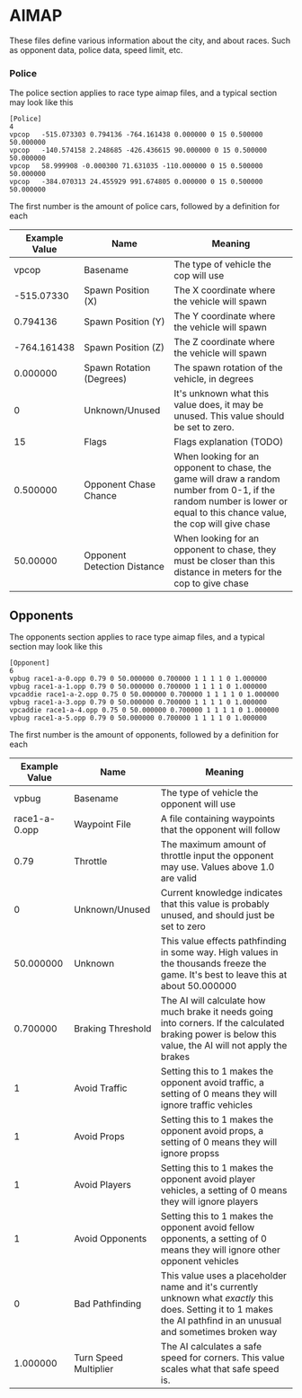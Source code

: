  # AIMAP
 
These files define various information about the city, and about races. Such as opponent data, police data, speed limit, etc.

### Police
The police section applies to race type aimap files, and a typical section may look like this
```
[Police]
4
vpcop	-515.073303 0.794136 -764.161438 0.000000 0 15 0.500000 50.000000
vpcop	-140.574158 2.248685 -426.436615 90.000000 0 15 0.500000 50.000000
vpcop	58.999908 -0.000300 71.631035 -110.000000 0 15 0.500000 50.000000
vpcop	-384.070313 24.455929 991.674805 0.000000 0 15 0.500000 50.000000
```

The first number is the amount of police cars, followed by a definition for each

|Example Value|Name|Meaning|
|-----|-----|-----|
|vpcop|Basename|The type of vehicle the cop will use|
|-515.07330|Spawn Position (X)|The X coordinate where the vehicle will spawn|
|0.794136|Spawn Position (Y)|The Y coordinate where the vehicle will spawn|
|-764.161438|Spawn Position (Z)|The Z coordinate where the vehicle will spawn|
|0.000000|Spawn Rotation (Degrees)|The spawn rotation of the vehicle, in degrees|
|0|Unknown/Unused|It's unknown what this value does, it may be unused. This value should be set to zero.|
|15|Flags|Flags explanation (TODO)|
|0.500000|Opponent Chase Chance|When looking for an opponent to chase, the game will draw a random number from 0-1, if the random number is lower or equal to this chance value, the cop will give chase|
|50.00000|Opponent Detection Distance|When looking for an opponent to chase, they must be closer than this distance in meters for the cop to give chase|

## Opponents
The opponents section applies to race type aimap files, and a typical section may look like this
```
[Opponent]
6
vpbug race1-a-0.opp 0.79 0 50.000000 0.700000 1 1 1 1 0 1.000000
vpbug race1-a-1.opp 0.79 0 50.000000 0.700000 1 1 1 1 0 1.000000
vpcaddie race1-a-2.opp 0.75 0 50.000000 0.700000 1 1 1 1 0 1.000000
vpbug race1-a-3.opp 0.79 0 50.000000 0.700000 1 1 1 1 0 1.000000
vpcaddie race1-a-4.opp 0.75 0 50.000000 0.700000 1 1 1 1 0 1.000000
vpbug race1-a-5.opp 0.79 0 50.000000 0.700000 1 1 1 1 0 1.000000
```

The first number is the amount of opponents, followed by a definition for each


|Example Value|Name|Meaning|
|-----|-----|-----|
|vpbug|Basename|The type of vehicle the opponent will use|
|race1-a-0.opp|Waypoint File|A file containing waypoints that the opponent will follow|
|0.79|Throttle|The maximum amount of throttle input the opponent may use. Values above 1.0 are valid|
|0|Unknown/Unused|Current knowledge indicates that this value is probably unused, and should just be set to zero|
|50.000000|Unknown|This value effects pathfinding in some way. High values in the thousands freeze the game. It's best to leave this at about 50.000000|
|0.700000|Braking Threshold|The AI will calculate how much brake it needs going into corners. If the calculated braking power is below this value, the AI will not apply the brakes|
|1|Avoid Traffic|Setting this to 1 makes the opponent avoid traffic, a setting of 0 means they will ignore traffic vehicles|
|1|Avoid Props|Setting this to 1 makes the opponent avoid props, a setting of 0 means they will ignore propss|
|1|Avoid Players|Setting this to 1 makes the opponent avoid player vehicles, a setting of 0 means they will ignore players|
|1|Avoid Opponents|Setting this to 1 makes the opponent avoid fellow opponents, a setting of 0 means they will ignore other opponent vehicles|
|0|Bad Pathfinding|This value uses a placeholder name and it's currently unknown what *exactly* this does. Setting it to 1 makes the AI pathfind in an unusual and sometimes broken way|
|1.000000|Turn Speed Multiplier|The AI calculates a safe speed for corners. This value scales what that safe speed is.|
